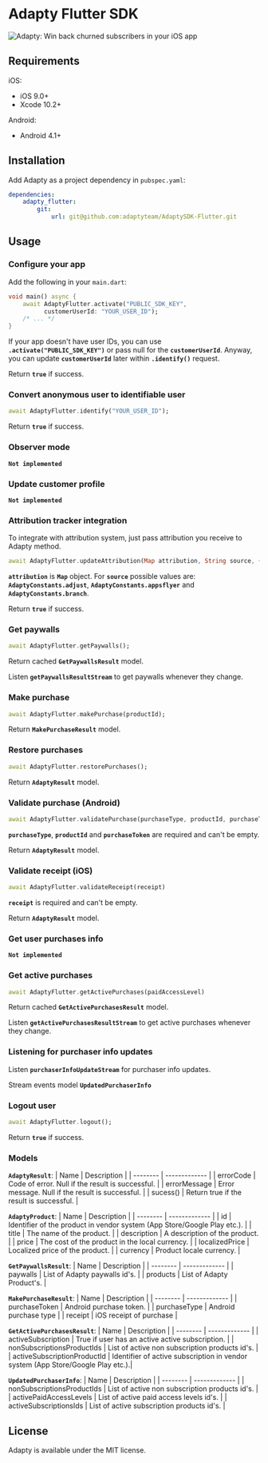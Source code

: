 # Adapty Flutter SDK

![Adapty: Win back churned subscribers in your iOS app](https://raw.githubusercontent.com/adaptyteam/AdaptySDK-iOS/master/adapty.png)

## Requirements

iOS:
- iOS 9.0+
- Xcode 10.2+

Android:
- Android 4.1+

## Installation

Add Adapty as a project dependency in `pubspec.yaml`:
```yaml
dependencies:
    adapty_flutter:
        git:
            url: git@github.com:adaptyteam/AdaptySDK-Flutter.git
```

## Usage

### Configure your app

Add the following in your `main.dart`:

```dart
void main() async {
    await AdaptyFlutter.activate("PUBLIC_SDK_KEY",
          customerUserId: "YOUR_USER_ID");
    /* ... */
}
```
If your app doesn't have user IDs, you can use **`.activate("PUBLIC_SDK_KEY")`** or pass null for the **`customerUserId`**. Anyway, you can update **`customerUserId`** later within **`.identify()`** request.

Return **`true`** if success.

### Convert anonymous user to identifiable user

```dart
await AdaptyFlutter.identify("YOUR_USER_ID");
```

Return **`true`** if success.

### Observer mode

**`Not implemented`**

### Update customer profile

**`Not implemented`**

### Attribution tracker integration

To integrate with attribution system, just pass attribution you receive to Adapty method.

```dart
await AdaptyFlutter.updateAttribution(Map attribution, String source, {String userId});
```

**`attribution`** is **`Map`** object.
For **`source`** possible values are: **`AdaptyConstants.adjust`**, **`AdaptyConstants.appsflyer`** and **`AdaptyConstants.branch`**.

Return **`true`** if success.

### Get paywalls

```dart
await AdaptyFlutter.getPaywalls();
```
Return cached **`GetPaywallsResult`** model.

Listen **`getPaywallsResultStream`** to get paywalls whenever they change.

### Make purchase

```dart
await AdaptyFlutter.makePurchase(productId);
```
Return **`MakePurchaseResult`** model.

### Restore purchases

```dart
await AdaptyFlutter.restorePurchases();
```
Return **`AdaptyResult`** model.

### Validate purchase (Android)

```dart
await AdaptyFlutter.validatePurchase(purchaseType, productId, purchaseToken)
```

**`purchaseType`**, **`productId`** and **`purchaseToken`** are required and can't be empty.

Return **`AdaptyResult`** model.

### Validate receipt (iOS)

```dart
await AdaptyFlutter.validateReceipt(receipt)
```

**`receipt`** is required and can't be empty.

Return **`AdaptyResult`** model.

### Get user purchases info

**`Not implemented`**

### Get active purchases

```dart
await AdaptyFlutter.getActivePurchases(paidAccessLevel)
```

Return cached **`GetActivePurchasesResult`** model.

Listen **`getActivePurchasesResultStream`** to get active purchases whenever they change.

### Listening for purchaser info updates

Listen **`purchaserInfoUpdateStream`** for purchaser info updates.

Stream events model **`UpdatedPurchaserInfo`**

### Logout user

```dart
await AdaptyFlutter.logout();
```

Return **`true`** if success.

### Models
**`AdaptyResult`**:
| Name  | Description |
| -------- | ------------- |
| errorCode | Code of error. Null if the result is successful. |
| errorMessage | Error message. Null if the result is successful. |
| sucess() | Return true if the result is successful. |

**`AdaptyProduct`**:
| Name  | Description |
| -------- | ------------- |
| id | Identifier of the product in vendor system (App Store/Google Play etc.). |
| title | The name of the product. |
| description | A description of the product. |
| price | The cost of the product in the local currency. |
| localizedPrice | Localized price of the product. |
| currency | Product locale currency. |

**`GetPaywallsResult`**:
| Name  | Description |
| -------- | ------------- |
| paywalls | List of Adapty paywalls id's. |
| products | List of Adapty Product's. |

**`MakePurchaseResult`**:
| Name  | Description |
| -------- | ------------- |
| purchaseToken | Android purchase token. |
| purchaseType | Android purchase type |
| receipt | iOS receipt of purchase |

**`GetActivePurchasesResult`**:
| Name  | Description |
| -------- | ------------- |
| activeSubscription | True if user has an active active subscription. |
| nonSubscriptionsProductIds | List of active non subscription products id's. |
| activeSubscriptionProductId | Identifier of active subscription in vendor system (App Store/Google Play etc.).|

**`UpdatedPurchaserInfo`**:
| Name  | Description |
| -------- | ------------- |
| nonSubscriptionsProductIds | List of active non subscription products id's. |
| activePaidAccessLevels | List of active paid access levels id's. |
| activeSubscriptionsIds | List of active subscription products id's. |

## License

Adapty is available under the MIT license.
